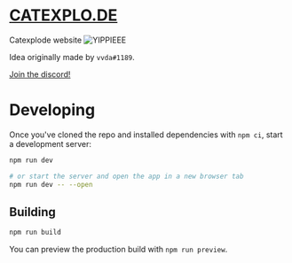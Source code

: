 # [CATEXPLO.DE](https://catexplo.de)

Catexplode website ![YIPPIEEE](https://community.akamai.steamstatic.com/economy/emoticon/steamhappy)

Idea originally made by `vvda#1189`.

[Join the discord!](https://discord.gg/psp)

# Developing

Once you've cloned the repo and installed dependencies with `npm ci`, start a development server:

```bash
npm run dev

# or start the server and open the app in a new browser tab
npm run dev -- --open
```

## Building

```bash
npm run build
```

You can preview the production build with `npm run preview`.
